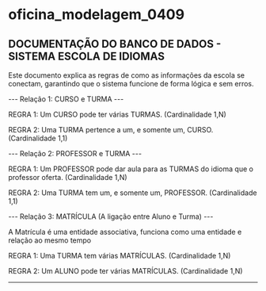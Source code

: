 # oficina_modelagem_0409

DOCUMENTAÇÃO DO BANCO DE DADOS - SISTEMA ESCOLA DE IDIOMAS
-----------------------------------------------------------------------

Este documento explica as regras de como as informações da escola se conectam,
garantindo que o sistema funcione de forma lógica e sem erros.


--- Relação 1: CURSO e TURMA ---

REGRA 1: Um CURSO pode ter várias TURMAS. (Cardinalidade 1,N)

REGRA 2: Uma TURMA pertence a um, e somente um, CURSO. (Cardinalidade 1,1)


--- Relação 2: PROFESSOR e TURMA ---

REGRA 1: Um PROFESSOR pode dar aula para as TURMAS do idioma que o professor oferta. (Cardinalidade 1,N)

REGRA 2: Uma TURMA tem um, e somente um, PROFESSOR. (Cardinalidade 1,1)



--- Relação 3: MATRÍCULA (A ligação entre Aluno e Turma) ---

A Matrícula é uma entidade associativa, funciona como uma entidade e relação ao mesmo tempo

REGRA 1: Uma TURMA tem várias MATRÍCULAS. (Cardinalidade 1,N)

REGRA 2: Um ALUNO pode ter várias MATRÍCULAS. (Cardinalidade 1,N)

-----------------------------------------------------------------------
